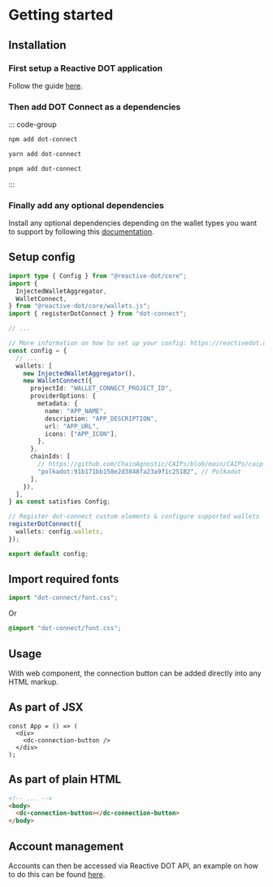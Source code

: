 # Getting started

## Installation

### First setup a Reactive DOT application

Follow the guide [here](https://reactivedot.dev/docs/getting-started/setup).

### Then add DOT Connect as a dependencies

::: code-group

```sh [npm]
npm add dot-connect
```

```sh [yarn]
yarn add dot-connect
```

```sh [pnpm]
pnpm add dot-connect
```

:::

### Finally add any optional dependencies

Install any optional dependencies depending on the wallet types you want to support by following this [documentation](https://reactivedot.dev/docs/getting-started/connect-wallets#install-optional-dependencies).

## Setup config

```ts
import type { Config } from "@reactive-dot/core";
import {
  InjectedWalletAggregator,
  WalletConnect,
} from "@reactive-dot/core/wallets.js";
import { registerDotConnect } from "dot-connect";

// ...

// More information on how to set up your config: https://reactivedot.dev/docs/getting-started/setup#create-config
const config = {
  // ...
  wallets: [
    new InjectedWalletAggregator(),
    new WalletConnect({
      projectId: "WALLET_CONNECT_PROJECT_ID",
      providerOptions: {
        metadata: {
          name: "APP_NAME",
          description: "APP_DESCRIPTION",
          url: "APP_URL",
          icons: ["APP_ICON"],
        },
      },
      chainIds: [
        // https://github.com/ChainAgnostic/CAIPs/blob/main/CAIPs/caip-13.md
        "polkadot:91b171bb158e2d3848fa23a9f1c25182", // Polkadot
      ],
    }),
  ],
} as const satisfies Config;

// Register dot-connect custom elements & configure supported wallets
registerDotConnect({
  wallets: config.wallets,
});

export default config;
```

## Import required fonts

```ts
import "dot-connect/font.css";
```

Or

```css
@import "dot-connect/font.css";
```

## Usage

With web component, the connection button can be added directly into any HTML markup.

## As part of JSX

```tsx
const App = () => (
  <div>
    <dc-connection-button />
  </div>
);
```

## As part of plain HTML

```html
<!-- ... -->
<body>
  <dc-connection-button></dc-connection-button>
</body>
```

## Account management

Accounts can then be accessed via Reactive DOT API, an example on how to do this can be found [here](https://reactivedot.dev/docs/getting-started/connect-wallets#display-available-accounts).
